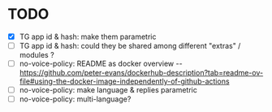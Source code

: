 # TODO

- [x] TG app id & hash: make them parametric
- [ ] TG app id & hash: could they be shared among different "extras" / modules ?
- [ ] no-voice-policy: README as docker overview -- https://github.com/peter-evans/dockerhub-description?tab=readme-ov-file#using-the-docker-image-independently-of-github-actions
- [ ] no-voice-policy: make language & replies parametric
- [ ] no-voice-policy: multi-language?